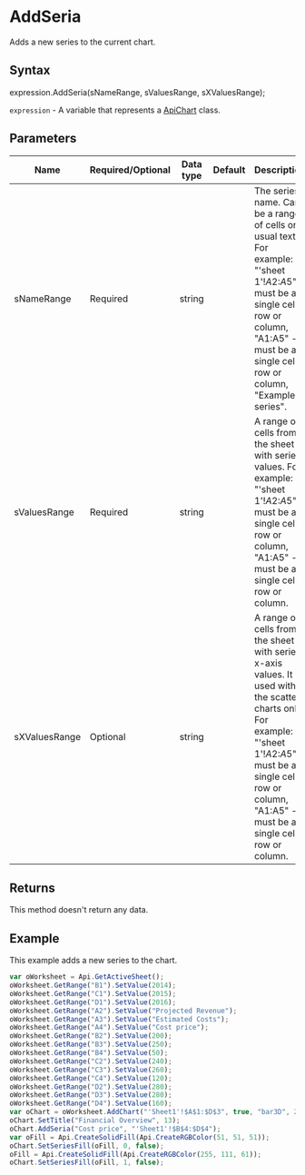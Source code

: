 # AddSeria

Adds a new series to the current chart.

## Syntax

expression.AddSeria(sNameRange, sValuesRange, sXValuesRange);

`expression` - A variable that represents a [ApiChart](../ApiChart.md) class.

## Parameters

| **Name** | **Required/Optional** | **Data type** | **Default** | **Description** |
| ------------- | ------------- | ------------- | ------------- | ------------- |
| sNameRange | Required | string |  | The series name. Can be a range of cells or usual text. For example: "'sheet 1'!$A$2:$A$5" - must be a single cell, row or column, "A1:A5" - must be a single cell, row or column, "Example series". |
| sValuesRange | Required | string |  | A range of cells from the sheet with series values. For example: "'sheet 1'!$A$2:$A$5" - must be a single cell, row or column, "A1:A5" - must be a single cell, row or column. |
| sXValuesRange | Optional | string |  | A range of cells from the sheet with series x-axis values. It is used with the scatter charts only. For example: "'sheet 1'!$A$2:$A$5" - must be a single cell, row or column, "A1:A5" - must be a single cell, row or column. |

## Returns

This method doesn't return any data.

## Example

This example adds a new series to the chart.

```javascript
var oWorksheet = Api.GetActiveSheet();
oWorksheet.GetRange("B1").SetValue(2014);
oWorksheet.GetRange("C1").SetValue(2015);
oWorksheet.GetRange("D1").SetValue(2016);
oWorksheet.GetRange("A2").SetValue("Projected Revenue");
oWorksheet.GetRange("A3").SetValue("Estimated Costs");
oWorksheet.GetRange("A4").SetValue("Cost price");
oWorksheet.GetRange("B2").SetValue(200);
oWorksheet.GetRange("B3").SetValue(250);
oWorksheet.GetRange("B4").SetValue(50);
oWorksheet.GetRange("C2").SetValue(240);
oWorksheet.GetRange("C3").SetValue(260);
oWorksheet.GetRange("C4").SetValue(120);
oWorksheet.GetRange("D2").SetValue(280);
oWorksheet.GetRange("D3").SetValue(280);
oWorksheet.GetRange("D4").SetValue(160);
var oChart = oWorksheet.AddChart("'Sheet1'!$A$1:$D$3", true, "bar3D", 2, 100 * 36000, 70 * 36000, 0, 2 * 36000, 7, 3 * 36000);
oChart.SetTitle("Financial Overview", 13);
oChart.AddSeria("Cost price", "'Sheet1'!$B$4:$D$4");
var oFill = Api.CreateSolidFill(Api.CreateRGBColor(51, 51, 51));
oChart.SetSeriesFill(oFill, 0, false);
oFill = Api.CreateSolidFill(Api.CreateRGBColor(255, 111, 61));
oChart.SetSeriesFill(oFill, 1, false);
```
